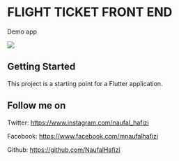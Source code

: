 # FLIGHT TICKET FRONT END

Demo app

![](FlightTicket.gif)

## Getting Started

This project is a starting point for a Flutter application.

## Follow me on 

Twitter: https://www.instagram.com/naufal_hafizi

Facebook: https://www.facebook.com/mnaufalhafizi

Github: https://github.com/NaufalHafizi
